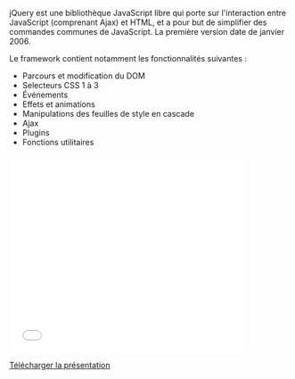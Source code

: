 jQuery est une bibliothèque JavaScript libre qui porte sur l'interaction entre JavaScript (comprenant Ajax) et HTML, et a pour but 
de simplifier des commandes communes de JavaScript. La première version date de janvier 2006.

Le framework contient notamment les fonctionnalités suivantes :

- Parcours et modification du DOM
- Selecteurs CSS 1 à 3
- Événements
- Effets et animations
- Manipulations des feuilles de style en cascade
- Ajax
- Plugins
- Fonctions utilitaires

<div class="powerpoint">
	<iframe src="//www.slideshare.net/slideshow/embed_code/42572641" 
		 width="425" height="355" 
		frameborder="0" marginwidth="0" marginheight="0" scrolling="no"
		webkitallowfullscreen mozallowfullscreen allowfullscreen>
	</iframe>
</div>

<a class="download" href="/blog/jquery/assets/jquery.zip">Télécharger la présentation</a>